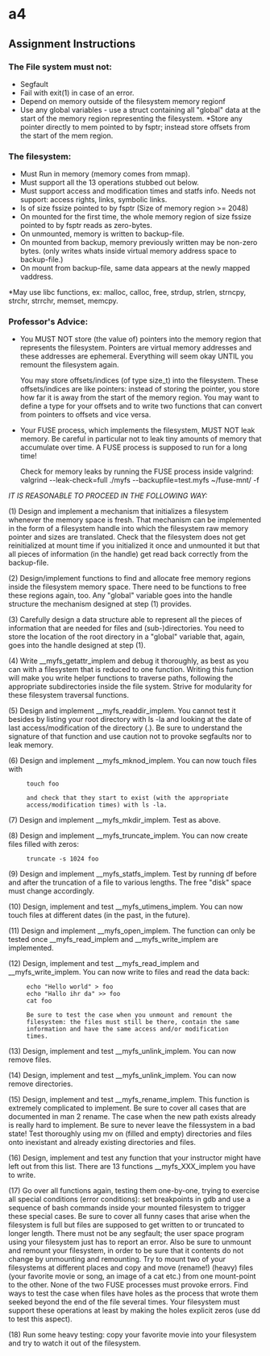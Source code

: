 # a4

## Assignment Instructions

### The File system must not:
* Segfault
* Fail with exit(1) in case of an error.
* Depend on memory outside of the filesystem memory regionf
* Use any global variables - use a struct containing all "global" data at
the start of the memory region representing the filesystem.
*Store any pointer directly to mem pointed to by fsptr; instead store 
offsets from the start of the mem region.

### The filesystem:
* Must Run in memory (memory comes from mmap).
* Must support all the 13 operations stubbed out below.
* Must support access and modification times and statfs info.
Needs not support: access rights, links, symbolic links. 
* Is of size fssize pointed to by fsptr (Size of  memory region >= 2048)
* On mounted for the first time, the whole memory region of size fssize
    pointed to by fsptr reads as zero-bytes. 
* On unmounted, memory is written to backup-file. 
* On mounted from backup, memory previously written may be non-zero bytes. 
    (only writes whats inside virtual memory address space to backup-file.) 
* On mount from backup-file, same data appears at the newly mapped vaddress. 

*May use libc functions, ex: malloc, calloc, free, strdup, strlen, 
strncpy, strchr, strrchr, memset, memcpy. 
      
### Professor's Advice:     
   * You MUST NOT store (the value of) pointers into the memory region
     that represents the filesystem. Pointers are virtual memory
     addresses and these addresses are ephemeral. Everything will seem
     okay UNTIL you remount the filesystem again.
  
     You may store offsets/indices (of type size_t) into the
     filesystem. These offsets/indices are like pointers: instead of
     storing the pointer, you store how far it is away from the start of
     the memory region. You may want to define a type for your offsets
     and to write two functions that can convert from pointers to
     offsets and vice versa.

   * Your FUSE process, which implements the filesystem, MUST NOT leak
     memory. Be careful in particular not to leak tiny amounts of memory that
     accumulate over time. A FUSE process is supposed to run for a long time!
     
     Check for memory leaks by running the FUSE process inside valgrind:
     valgrind --leak-check=full ./myfs --backupfile=test.myfs ~/fuse-mnt/ -f


*IT IS REASONABLE TO PROCEED IN THE FOLLOWING WAY:*

   (1)   Design and implement a mechanism that initializes a filesystem
         whenever the memory space is fresh. That mechanism can be
         implemented in the form of a filesystem handle into which the
         filesystem raw memory pointer and sizes are translated.
         Check that the filesystem does not get reinitialized at mount
         time if you initialized it once and unmounted it but that all
         pieces of information (in the handle) get read back correctly
         from the backup-file. 

   (2)   Design/implement functions to find and allocate free memory
         regions inside the filesystem memory space. There need to be 
         functions to free these regions again, too. Any "global" variable
         goes into the handle structure the mechanism designed at step (1) 
         provides.

   (3)   Carefully design a data structure able to represent all the
         pieces of information that are needed for files and
         (sub-)directories.  You need to store the location of the
         root directory in a "global" variable that, again, goes into the 
         handle designed at step (1).
          
   (4)   Write __myfs_getattr_implem and debug it thoroughly, as best as
         you can with a filesystem that is reduced to one
         function. Writing this function will make you write helper
         functions to traverse paths, following the appropriate
         subdirectories inside the file system. Strive for modularity for
         these filesystem traversal functions.

   (5)   Design and implement __myfs_readdir_implem. You cannot test it
         besides by listing your root directory with ls -la and looking
         at the date of last access/modification of the directory (.). 
         Be sure to understand the signature of that function and use
         caution not to provoke segfaults nor to leak memory.

   (6)   Design and implement __myfs_mknod_implem. You can now touch files 
         with 

         touch foo

         and check that they start to exist (with the appropriate
         access/modification times) with ls -la.

   (7)   Design and implement __myfs_mkdir_implem. Test as above.

   (8)   Design and implement __myfs_truncate_implem. You can now 
         create files filled with zeros:

         truncate -s 1024 foo

   (9)   Design and implement __myfs_statfs_implem. Test by running
         df before and after the truncation of a file to various lengths. 
         The free "disk" space must change accordingly.

   (10)  Design, implement and test __myfs_utimens_implem. You can now 
         touch files at different dates (in the past, in the future).

   (11)  Design and implement __myfs_open_implem. The function can 
         only be tested once __myfs_read_implem and __myfs_write_implem are
         implemented.

   (12)  Design, implement and test __myfs_read_implem and
         __myfs_write_implem. You can now write to files and read the data 
         back:

         echo "Hello world" > foo
         echo "Hallo ihr da" >> foo
         cat foo

         Be sure to test the case when you unmount and remount the
         filesystem: the files must still be there, contain the same
         information and have the same access and/or modification
         times.

   (13)  Design, implement and test __myfs_unlink_implem. You can now
         remove files.

   (14)  Design, implement and test __myfs_unlink_implem. You can now
         remove directories.

   (15)  Design, implement and test __myfs_rename_implem. This function
         is extremely complicated to implement. Be sure to cover all 
         cases that are documented in man 2 rename. The case when the 
         new path exists already is really hard to implement. Be sure to 
         never leave the filessystem in a bad state! Test thoroughly 
         using mv on (filled and empty) directories and files onto 
         inexistant and already existing directories and files.

   (16)  Design, implement and test any function that your instructor
         might have left out from this list. There are 13 functions 
         __myfs_XXX_implem you have to write.

   (17)  Go over all functions again, testing them one-by-one, trying
         to exercise all special conditions (error conditions): set
         breakpoints in gdb and use a sequence of bash commands inside
         your mounted filesystem to trigger these special cases. Be
         sure to cover all funny cases that arise when the filesystem
         is full but files are supposed to get written to or truncated
         to longer length. There must not be any segfault; the user
         space program using your filesystem just has to report an
         error. Also be sure to unmount and remount your filesystem,
         in order to be sure that it contents do not change by
         unmounting and remounting. Try to mount two of your
         filesystems at different places and copy and move (rename!)
         (heavy) files (your favorite movie or song, an image of a cat
         etc.) from one mount-point to the other. None of the two FUSE
         processes must provoke errors. Find ways to test the case
         when files have holes as the process that wrote them seeked
         beyond the end of the file several times. Your filesystem must
         support these operations at least by making the holes explicit 
         zeros (use dd to test this aspect).

   (18)  Run some heavy testing: copy your favorite movie into your
         filesystem and try to watch it out of the filesystem.